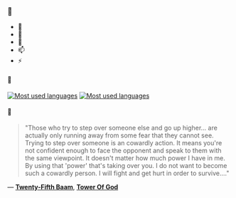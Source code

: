 ### 👋

- 🔭
- 🌱
- 💬
- 📫
- ⚡

#### 🧏

[![Most used languages](https://github-readme-stats-aynah.vercel.app/api/top-langs/?username=aynh&theme=solarized-dark&langs_count=6&layout=compact&hide_title=true)](https://github.com/anuraghazra/github-readme-stats#gh-dark-mode-only)
[![Most used languages](https://github-readme-stats-aynah.vercel.app/api/top-langs/?username=aynh&theme=solarized-light&langs_count=6&layout=compact&hide_title=true)](https://github.com/anuraghazra/github-readme-stats#gh-light-mode-only)

#### 💬

> "Those who try to step over someone else and go up higher... are actually only running away from some fear that they cannot see. Trying to step over someone is an cowardly action. It means you're not confident enough to face the opponent and speak to them with the same viewpoint. It doesn't matter how much power I have in me. By using that 'power' that's taking over you. I do not want to become such a cowardly person. I will fight and get hurt in order to survive...."

&mdash; [**Twenty-Fifth Baam**](https://myanimelist.net/character.php?q=Twenty-Fifth%20Baam&cat=character), [**Tower Of God**](https://myanimelist.net/search/all?q=Tower%20Of%20God&cat=all)
